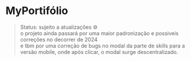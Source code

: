 # MyPortifólio 

>Status: sujeito a atualizações ⚙️ <br>
>o projeto ainda passará por uma maior padronização e possiveis correções no decorrer de 2024<br>
>e tbm por uma correção de bugs no modal da parte de skills para a versão mobile, onde após clicar, o modal surge descentralizado.
